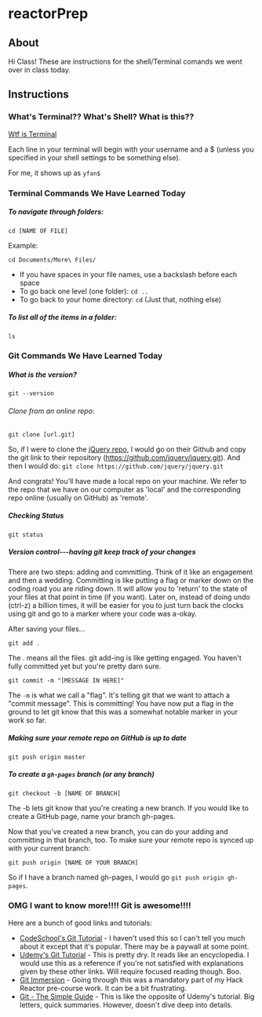 # reactorPrep

## About
Hi Class! These are instructions for the shell/Terminal comands we went over in class today.

## Instructions

### What's Terminal?? What's Shell? What is this??
[Wtf is Terminal](http://askubuntu.com/questions/38162/what-is-a-terminal-and-how-do-i-open-and-use-it)

Each line in your terminal will begin with your username and a $ (unless you specified in your shell settings to be something else).

For me, it shows up as ```yfan$```

### Terminal Commands We Have Learned Today

##### To  navigate through folders:


```shell
cd [NAME OF FILE]
```

Example:
```shell
cd Documents/More\ Files/
```

* If you have spaces in your file names, use a backslash before each space
* To go back one level (one folder): ```cd ..```
* To go back to your home directory: ```cd```  (Just that, nothing else)

##### To list all of the items in a folder:
```shell
ls
```

### Git Commands We Have Learned Today

##### What is the version?

```shell
git --version
```

###### Clone from an online repo:
```shell
git clone [url.git]
```

So, if I were to clone the [jQuery repo](https://github.com/jquery/jquery), I would go on their Github and copy the git link to their repository (https://github.com/jquery/jquery.git).
And then I would do: ```git clone https://github.com/jquery/jquery.git```

And congrats! You'll have made a local repo on your machine. We refer to the repo that we have on our computer as 'local' and the corresponding repo online (usually on GitHub) as 'remote'.

##### Checking Status
```shell
git status
```

##### Version control---having git keep track of your changes
There are two steps: adding and committing. Think of it like an engagement and then a wedding.
Committing is like putting a flag or marker down on the coding road you are riding down.
It will allow you to 'return' to the state of your files at that point in time (if you want).
Later on, instead of doing undo (ctrl-z) a billion times, it will be easier for you to just turn back the clocks using git and go to a marker where your code was a-okay.

After saving your files...

```shell
git add .
```
The . means all the files. git add-ing is like getting engaged. You haven't fully committed yet but you're pretty darn sure.

```shell
git commit -m "[MESSAGE IN HERE]"
```

The ```-m``` is what we call a "flag". It's telling git that we want to attach a "commit message".
This is committing! You have now put a flag in the ground to let git know that this was a somewhat notable marker in your work so far.

##### Making sure your remote repo on GitHub is up to date

```shell
git push origin master
```

##### To create a ```gh-pages``` branch (or any branch)

```shell
git checkout -b [NAME OF BRANCH]
```
The -b lets git know that you're creating a new branch. If you would like to create a GitHub page, name your branch gh-pages.

Now that you've created a new branch, you can do your adding and committing in that branch, too.
To make sure your remote repo is synced up with your current branch:

```shell
git push origin [NAME OF YOUR BRANCH]
```
So if I have a branch named gh-pages, I would go ```git push origin gh-pages```.

### OMG I want to know more!!!! Git is awesome!!!!
Here are a bunch of good links and tutorials:

* [CodeSchool's Git Tutorial](https://try.github.io/levels/1/challenges/1) - I haven't used this so I can't tell you much about it except that it's popular. There may be a paywall at some point.
* [Udemy's Git Tutorial](https://blog.udemy.com/git-tutorial-a-comprehensive-guide/) - This is pretty dry. It reads like an encyclopedia. I would use this as a reference if you're not satisfied with explanations given by these other links. Will require focused reading though. Boo.
* [Git Immersion](http://gitimmersion.com/) - Going through this was a mandatory part of my Hack Reactor pre-course work. It can be a bit frustrating.
* [Git - The Simple Guide](http://rogerdudler.github.io/git-guide/) - This is like the opposite of Udemy's tutorial. Big letters, quick summaries. However, doesn't dive deep into details.

